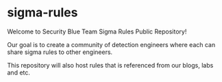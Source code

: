 # sigma-rules

Welcome to Security Blue Team Sigma Rules Public Repository! 

Our goal is to create a community of detection engineers where each can share sigma rules to other engineers.

This repository will also host rules that is referenced from our blogs, labs and etc. 
